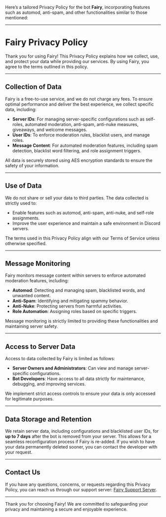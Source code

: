 Here’s a tailored Privacy Policy for the bot **Fairy**, incorporating features such as automod, anti-spam, and other functionalities similar to those mentioned:

---

# Fairy Privacy Policy

Thank you for using Fairy! This Privacy Policy explains how we collect, use, and protect your data while providing our services. By using Fairy, you agree to the terms outlined in this policy.

---

## Collection of Data

Fairy is a free-to-use service, and we do not charge any fees. To ensure optimal performance and deliver the best experience, we collect specific data, including:

- **Server IDs**: For managing server-specific configurations such as self-roles, automated moderation, anti-spam, anti-nuke measures, giveaways, and welcome messages.
- **User IDs**: To enforce moderation rules, blacklist users, and manage roles.
- **Message Content**: For automated moderation features, including spam detection, blacklist word filtering, and role assignment triggers.

All data is securely stored using AES encryption standards to ensure the safety of your information.

---

## Use of Data

We do not share or sell your data to third parties. The data collected is strictly used to:

- Enable features such as automod, anti-spam, anti-nuke, and self-role assignments.
- Improve the user experience and maintain a safe environment in Discord servers.

The terms used in this Privacy Policy align with our Terms of Service unless otherwise specified.

---

## Message Monitoring

Fairy monitors message content within servers to enforce automated moderation features, including:

- **Automod**: Detecting and managing spam, blacklisted words, and unwanted content.
- **Anti-Spam**: Identifying and mitigating spammy behavior.
- **Anti-Nuke**: Protecting servers from harmful activities.
- **Role Automation**: Assigning roles based on specific triggers.

Message monitoring is strictly limited to providing these functionalities and maintaining server safety.

---

## Access to Server Data

Access to data collected by Fairy is limited as follows:

- **Server Owners and Administrators**: Can view and manage server-specific configurations.
- **Bot Developers**: Have access to all data strictly for maintenance, debugging, and improving services.

We implement strict access controls to ensure your data is only accessed for legitimate purposes.

---

## Data Storage and Retention

We retain server data, including configurations and blacklisted user IDs, for **up to 7 days** after the bot is removed from your server. This allows for a seamless reconfiguration process if Fairy is re-added. If you wish to have your data permanently deleted sooner, you can contact the developer with your request.

---

## Contact Us

If you have any questions, concerns, or requests regarding this Privacy Policy, you can reach us through our support server: [Fairy Support Server](https://discord.gg/bitzxier).

---

Thank you for choosing Fairy! We are committed to safeguarding your privacy and maintaining a secure and enjoyable experience.

